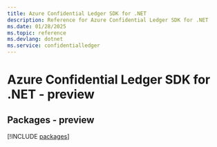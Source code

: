 ```yaml
---
title: Azure Confidential Ledger SDK for .NET
description: Reference for Azure Confidential Ledger SDK for .NET
ms.date: 01/28/2025
ms.topic: reference
ms.devlang: dotnet
ms.service: confidentialledger
---
```

# Azure Confidential Ledger SDK for .NET - preview
## Packages - preview
[!INCLUDE [packages](confidential-ledger-index.md)]